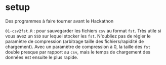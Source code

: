 # setup
Des programmes à faire tourner avant le Hackathon

`01-csv2fst.R` : pour sauvegarder les fichiers `csv` au format `fst`. Très utile si vous avez un `SSD` sur lequel stocker les `fst`. N'oubliez pas de régler le paramètre de compression (arbitrage taille des fichiers/rapidité de chargement). Avec un paramètre de compression à 0, la taille des `fst` double presque par rapport au `csv`, mais le temps de chargement des données est ensuite le plus rapide.
